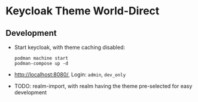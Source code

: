 # Keycloak Theme World-Direct

## Development

* Start keycloak, with theme caching disabled:

  ```shell
  podman machine start
  podman-compose up -d
  ```

* <http://localhost:8080/>, Login: `admin`, `dev_only`
* TODO: realm-import, with realm having the theme pre-selected for easy development
